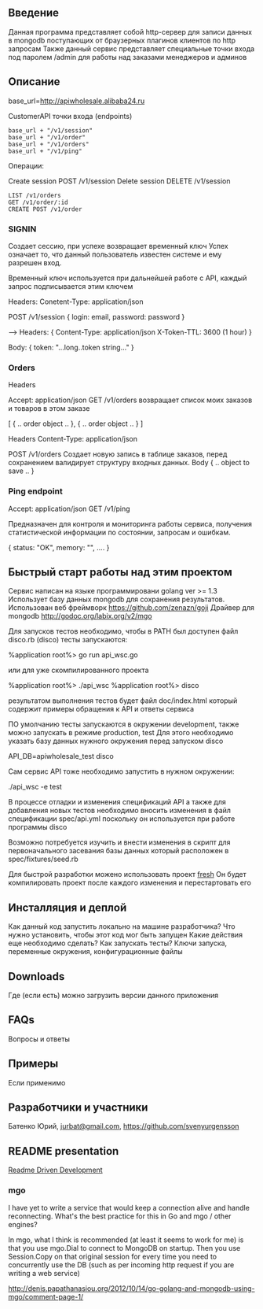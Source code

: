 ## Введение

Данная программа представляет собой http-сервер для записи данных в mongodb поступающих
от браузерных плагинов клиентов по http запросам
Также данный сервис представляет специальные точки входа под паролем /admin
для работы над заказами менеджеров и админов

## Описание

base_url=http://apiwholesale.alibaba24.ru

CustomerAPI точки входа (endpoints)

    base_url + "/v1/session"
    base_url + "/v1/order"
    base_url + "/v1/orders"
    base_url + "/v1/ping"

Операции:

Create session POST /v1/session
Delete session DELETE /v1/session

    LIST /v1/orders
    GET /v1/order/:id
    CREATE POST /v1/order

### SIGNIN
Создает сессию, при успехе возвращает временный ключ
Успех означает то, что данный пользователь известен системе и ему разрешен вход.

Временный ключ используется при дальнейшей работе с API,
каждый запрос подписывается этим ключем


Headers:
   Conetent-Type: application/json

POST /v1/session
{
login: email,
password: password
}

-->
Headers:
{
Content-Type: application/json
X-Token-TTL: 3600 (1 hour)
}

Body:
{
token: "...long..token string..."
}



### Orders

Headers

Accept: application/json
GET /v1/orders
возвращает список моих заказов и товаров в этом заказе

[
{
.. order object ..
},
{
.. order object ..
}
]

Headers
Content-Type: application/json

POST /v1/orders
Создает новую запись в таблице заказов, перед сохранением валидирует структуру входных данных.
Body
{
 .. object to save ..
}

### Ping endpoint

Accept: application/json
GET /v1/ping

Предназначен для контроля и мониторинга работы сервиса, получения статистической
информации по состоянии, запросам и ошибкам.

{
status: "OK",
memory: "",
....
}


## Быстрый старт работы над этим проектом

Сервис написан на языке программировани golang ver >= 1.3
Использует базу данных mongodb для сохранения результатов.
Использован веб фреймворк https://github.com/zenazn/goji
Драйвер для mongodb http://godoc.org/labix.org/v2/mgo

Для запусков тестов необходимо, чтобы в PATH был доступен файл disco.rb (disco)
тесты запускаются:

%application root%> go run api_wsc.go

или для уже скомпилированного проекта

%application root%> ./api_wsc
%application root%> disco

результатом выполнения тестов будет файл doc/index.html который содержит примеры обращения к
API и ответы сервиса

ПО умолчанию тесты запускаются в окружении development, также можно запускать в режиме
production, test
Для этого необходимо указать базу данных нужного окружения перед запуском disco

API_DB=apiwholesale_test disco

Сам сервис API тоже необходимо запустить в нужном окружении:

./api_wsc -e test

В процессе отладки и изменения спецификаций API а также для добавления новых тестов необходимо
вносить изменения в файл спецификации spec/api.yml поскольку он используется при работе
программы disco

Возможно потребуется изучить и внести изменения в скрипт для первоначального засевания базы данных
который расположен в spec/fixtures/seed.rb

Для быстрой разработки можено использовать проект [fresh](https://github.com/pilu/fresh)
Он будет компилировать проект после каждого изменения и перестартовать его



## Инсталляция и деплой

Как данный код запустить локально на машине разработчика?
Что нужно установить, чтобы этот код мог быть запущен
Какие действия еще необходимо сделать?
Как запускать тесты?
Ключи запуска, переменные окружения, конфигурационные файлы

## Downloads

Где (если есть) можно загрузить версии данного приложения

## FAQs

Вопросы и ответы

## Примеры

Если применимо

## Разработчики и участники

Батенко Юрий, jurbat@gmail.com, https://github.com/svenyurgensson


## README presentation
[Readme Driven Development](http://www.slideshare.net/maetl/readme-driven-development-12783652)


### mgo
I have yet to write a service that would keep a connection alive and
handle reconnecting. What's the best practice for this in Go and mgo / other engines?

In mgo, what I think is recommended (at least it seems to work for me)
is that you use mgo.Dial to connect to MongoDB on startup.
Then you use Session.Copy on that original session for every time you need
to concurrently use the DB (such as per incoming http request
if you are writing a web service)


http://denis.papathanasiou.org/2012/10/14/go-golang-and-mongodb-using-mgo/comment-page-1/

